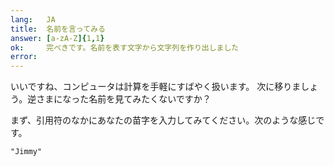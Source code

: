 ```yaml
---
lang:   JA
title:  名前を言ってみる
answer: [a-zA-Z]{1,1}
ok:     完ぺきです。名前を表す文字から文字列を作り出しました
error:  
---
```


いいですね、コンピュータは計算を手軽にすばやく扱います。
次に移りましょう。逆さまになった名前を見てみたくないですか？

まず、引用符のなかにあなたの苗字を入力してみてください。次のような感じです。

    "Jimmy"
